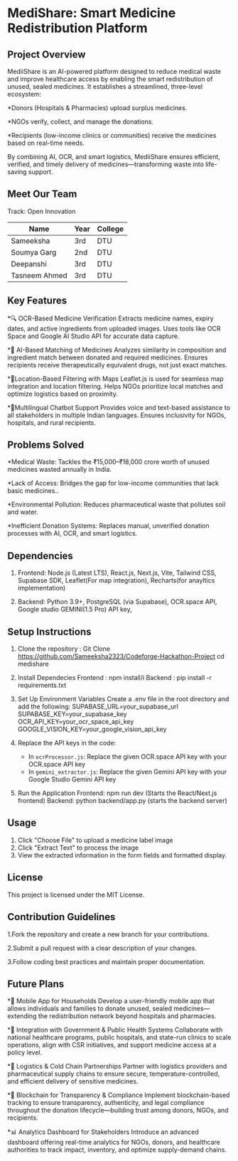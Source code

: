 

#  MediShare: Smart Medicine Redistribution Platform

##  Project Overview
MediiShare is an AI-powered platform designed to reduce medical waste and improve healthcare access by enabling the smart redistribution of unused, sealed medicines. It establishes a streamlined, three-level ecosystem:

*Donors (Hospitals & Pharmacies) upload surplus medicines.

*NGOs verify, collect, and manage the donations.

*Recipients (low-income clinics or communities) receive the medicines based on real-time needs.

By combining AI, OCR, and smart logistics, MediiShare ensures efficient, verified, and timely delivery of medicines—transforming waste into life-saving support.

##  Meet Our Team
Track: Open Innovation

| Name | Year | College |
|------|------|--------|
| Sameeksha | 3rd | DTU |
| Soumya Garg | 2nd | DTU |
| Deepanshi | 3rd | DTU |
| Tasneem Ahmed | 3rd | DTU |

## Key Features 
*🔍 OCR-Based Medicine Verification
Extracts medicine names, expiry dates, and active ingredients from uploaded images.
Uses tools like OCR Space and Google AI Studio API for accurate data capture.

*🧠  AI-Based Matching of Medicines
Analyzes similarity in composition and ingredient match between donated and required medicines.
Ensures recipients receive therapeutically equivalent drugs, not just exact matches.

*📍Location-Based Filtering with Maps
Leaflet.js is used for seamless map integration and location filtering.
Helps NGOs prioritize local matches and optimize logistics based on proximity.

*💬Multilingual Chatbot Support
Provides voice and text-based assistance to all stakeholders in multiple Indian languages.
Ensures inclusivity for NGOs, hospitals, and rural recipients.


## Problems Solved
*Medical Waste: Tackles the ₹15,000–₹18,000 crore worth of unused medicines wasted annually in India.

*Lack of Access: Bridges the gap for low-income communities that lack basic medicines..

*Environmental Pollution: Reduces pharmaceutical waste that pollutes soil and water.

*Inefficient Donation Systems: Replaces manual, unverified donation processes with AI, OCR, and smart logistics.

## Dependencies

1. Frontend: 
Node.js (Latest LTS),
React.js, Next.js, Vite,
Tailwind CSS,
Supabase SDK,
Leaflet(For map integration),
Recharts(for anayltics implementation)


3. Backend:
Python 3.9+,
PostgreSQL (via Supabase),
OCR.space API, 
Google studio GEMINI(1.5 Pro) API key,


## Setup Instructions 
1. Clone the repository :
   Git Clone https://github.com/Sameeksha2323/Codeforge-Hackathon-Project
   cd medishare
   
2. Install Dependecies
   Frontend : npm install/i
   Backend : pip install -r requirements.txt
   
3. Set Up Environment Variables
   Create a .env file in the root directory and add the following:
   SUPABASE_URL=your_supabase_url
   SUPABASE_KEY=your_supabase_key
   OCR_API_KEY=your_ocr_space_api_key
   GOOGLE_VISION_KEY=your_google_vision_api_key

4. Replace the API keys in the code:
   - In `ocrProcessor.js`: Replace the given OCR.space API key with your OCR.space API key
   - In `gemini_extractor.js`: Replace the given Gemini API key with your Google Studio Gemini API key
   
5. Run the Application
   Frontend: npm run dev  (Starts the React/Next.js frontend)
   Backend: python backend/app.py (starts the backend server) 

## Usage

1. Click "Choose File" to upload a medicine label image
2. Click "Extract Text" to process the image
4. View the extracted information in the form fields and formatted display.


## License
This project is licensed under the MIT License.

## Contribution Guidelines
1.Fork the repository and create a new branch for your contributions.

2.Submit a pull request with a clear description of your changes.

3.Follow coding best practices and maintain proper documentation.

## Future Plans
*📱 Mobile App for Households
Develop a user-friendly mobile app that allows individuals and families to donate unused, sealed medicines—extending the redistribution network beyond hospitals and pharmacies.

*🏥 Integration with Government & Public Health Systems
Collaborate with national healthcare programs, public hospitals, and state-run clinics to scale operations, align with CSR initiatives, and support medicine access at a policy level.

*🚚 Logistics & Cold Chain Partnerships
Partner with logistics providers and pharmaceutical supply chains to ensure secure, temperature-controlled, and efficient delivery of sensitive medicines.

*🔗 Blockchain for Transparency & Compliance
Implement blockchain-based tracking to ensure transparency, authenticity, and legal compliance throughout the donation lifecycle—building trust among donors, NGOs, and recipients.

*📊 Analytics Dashboard for Stakeholders
Introduce an advanced dashboard offering real-time analytics for NGOs, donors, and healthcare authorities to track impact, inventory, and optimize supply-demand chains.



